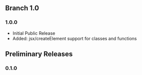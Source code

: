 
## Branch 1.0 ##

### 1.0.0 ###

* Initial Public Release
* Added: jsx/createElement support for classes and functions

## Preliminary Releases ##

### 0.1.0 ###


